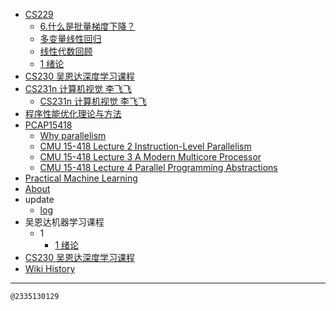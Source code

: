 - [CS229](/0010_CS229)
  - [6.什么是批量梯度下降？](/0013_CS229_单变量线性回归)
  - [多变量线性回归](/0015_CS229_多变量线性回归)
  - [线性代数回顾](/0014_CS229_线性代数回顾)
  - [1 绪论](/0012_CS229_绪论)
- [CS230 吴恩达深度学习课程](/0011_CS230)
- [CS231n 计算机视觉 李飞飞](/0016_CS231n)
  - [CS231n 计算机视觉 李飞飞](/0016_CS231n_计算机视觉)
- [程序性能优化理论与方法](/0021_OPT)
- [PCAP15418](/0002_PCAP15418)
  - [Why parallelism](/0003_PCAP15418_1)
  - [CMU 15-418 Lecture 2 Instruction-Level Parallelism](/0004_PCAP15418_2)
  - [CMU 15-418 Lecture 3 A Modern Multicore Processor](/0005_PCAP15418_3)
  - [CMU 15-418 Lecture 4 Parallel Programming Abstractions](/0007_PCAP15418_4)
- [Practical Machine Learning](/0017_PMLCS329P)
- [About](/about)
- update
  - [log](/update_log)
- 吴恩达机器学习课程
  - 1
    - [1 绪论](/0012_吴恩达机器学习课程_1_绪论)
- [CS230 吴恩达深度学习课程](/0011_吴恩达深度学习课程)
- [Wiki History](/hist)

---
<kbd><sub>@2335130129</sub></kbd>

